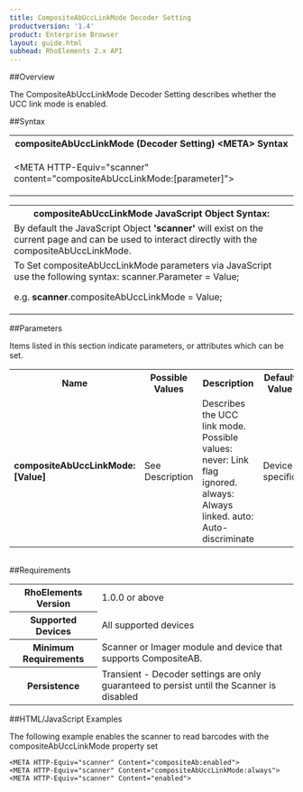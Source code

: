 ```yaml
---
title: CompositeAbUccLinkMode Decoder Setting
productversion: '1.4'
product: Enterprise Browser
layout: guide.html
subhead: RhoElements 2.x API
---
```


##Overview

The CompositeAbUccLinkMode Decoder Setting describes whether the UCC link mode is enabled.

##Syntax

<table class="re-table"><tr><th class="tableHeading">compositeAbUccLinkMode (Decoder Setting) &lt;META&gt; Syntax
</th></tr><tr><td class="clsSyntaxCells clsOddRow"><p>&lt;META HTTP-Equiv="scanner" content="compositeAbUccLinkMode:[parameter]"&gt;</p></td></tr></table>
<table class="re-table"><tr><th class="tableHeading">compositeAbUccLinkMode JavaScript Object Syntax:</th></tr><tr><td class="clsSyntaxCells clsOddRow">
By default the JavaScript Object <b>'scanner'</b> will exist on the current page and can be used to interact directly with the compositeAbUccLinkMode.
</td></tr><tr><td class="clsSyntaxCells clsEvenRow">
To Set compositeAbUccLinkMode parameters via JavaScript use the following syntax: scanner.Parameter = Value;
<P />e.g. <b>scanner</b>.compositeAbUccLinkMode = Value;
</td></tr></table>

##Parameters


Items listed in this section indicate parameters, or attributes which can be set.
<table class="re-table"><col width="20%" /><col width="20%" /><col width="38%" /><col width="22%" /><tr><th class="tableHeading">Name</th><th class="tableHeading">Possible Values</th><th class="tableHeading">Description</th><th class="tableHeading">Default Value</th></tr><tr><td class="clsSyntaxCells clsOddRow"><b>compositeAbUccLinkMode:[Value]
</b></td><td class="clsSyntaxCells clsOddRow">See Description</td><td class="clsSyntaxCells clsOddRow">Describes the UCC link mode.  Possible values:
<DESCDETAIL>
never:
  Link flag ignored.
always:
  Always linked.
auto:  
  Auto-discriminate
  </DESCDETAIL></td><td class="clsSyntaxCells clsOddRow">Device specific</td></tr></table>
<table class="re-table"><col width="78%" /><col width="8%" /><col width="1%" /><col width="5%" /><col width="1%" /><col width="5%" /><col width="2%" /></table>





##Requirements

<table class="re-table"><tr><th class="tableHeading">RhoElements Version</th><td class="clsSyntaxCell clsEvenRow">1.0.0 or above
</td></tr><tr><th class="tableHeading">Supported Devices</th><td class="clsSyntaxCell clsOddRow">All supported devices</td></tr><tr><th class="tableHeading">Minimum Requirements</th><td class="clsSyntaxCell clsOddRow">Scanner or Imager module and device that supports CompositeAB.</td></tr><tr><th class="tableHeading">Persistence</th><td class="clsSyntaxCell clsEvenRow">Transient - Decoder settings are only guaranteed to persist until the Scanner is disabled</td></tr></table>


##HTML/JavaScript Examples

The following example enables the scanner to read barcodes with the compositeAbUccLinkMode property set

	<META HTTP-Equiv="scanner" Content="compositeAb:enabled">
	<META HTTP-Equiv="scanner" Content="compositeAbUccLinkMode:always">
	<META HTTP-Equiv="scanner" Content="enabled">
					





